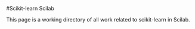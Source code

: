 #Scikit-learn Scilab

This page is a working directory of all work related to scikit-learn in Scilab.
